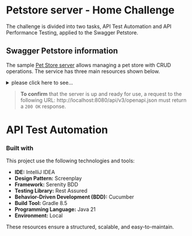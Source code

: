 # Petstore server - Home Challenge

The challenge is divided into two tasks, API Test Automation and API Performance Testing, applied to the Swagger Petstore.

## Swagger Petstore information
The sample <a href="https://petstore3.swagger.io">Pet Store server</a> allows managing a pet store with CRUD operations. The service has three main resources shown below.

<details>
<summary>please click here to see...</summary>

```
Swagger Petstore API
│
├── Pet (manages the pet catalog)
│   ├── POST /pet             -> Add a new pet
│   ├── GET /pet/{petId}      -> Obtain a pet by Id
│   ├── PUT /pet              -> Update an existing pet
│   ├── DELETE /pet/{petId}   -> Delete a pet by Id
│   ├── GET /pet/findByStatus -> Obtain a pet by Status
│   └── GET /pet/findByTags   -> Obtain a pet by Tags
│
├── Store (handles orders)
│   ├── POST /store/order             -> Create a new order
│   ├── GET /store/order/{orderId}    -> Obtain order by Id
│   ├── DELETE /store/order/{orderId} -> Delete a order by Id
│   └── GET /store/inventory          -> Obtain pets inventory
│
└── User (manages user accounts)
    ├── POST /user                -> Create a new user
    ├── GET /user/{username}      -> Obtain a user by username
    ├── PUT /user/{username}      -> Update an existing user
    ├── DELETE /user/{username}   -> Delete a user
    ├── POST /user/createWithList -> Create multiple users using a listt
    ├── GET /user/login           -> log in to the system
    └── GET /user/logout          -> log out of the system
```

**To run** the server locally, run this task:

```
mvn package jetty:run
```
</details>

> **To confirm** that the server is up and ready for use, a request to the following URL: http://localhost:8080/api/v3/openapi.json must return a `200 OK` response.

# API Test Automation

### Built with
This project use the following technologies and tools:

- **IDE:** IntelliJ IDEA
- **Design Pattern:** Screenplay
- **Framework:** Serenity BDD
- **Testing Library:** Rest Assured
- **Behavior-Driven Development (BDD):** Cucumber
- **Build Tool:** Gradle 8.5
- **Programming Language:** Java 21
- **Environment:** Local

These resources ensure a structured, scalable, and easy-to-maintain.

